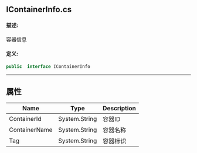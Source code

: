 ## IContainerInfo.cs 


#### 描述:


容器信息


#### 定义: 
``` csharp
public  interface IContainerInfo
```
---
## 属性 
| Name      | Type | Description|
| ----------- | ----------- |-----------|
|     ContainerId |  System.String | 容器ID |
|     ContainerName |  System.String | 容器名称 |
|     Tag |  System.String | 容器标识 |
